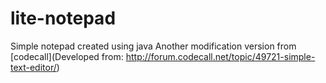 lite-notepad
============

Simple notepad created using java
Another modification version from [codecall](Developed from: http://forum.codecall.net/topic/49721-simple-text-editor/)
